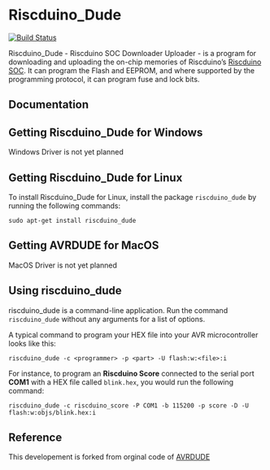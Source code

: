 # Riscduino_Dude

[![Build Status](https://github.com/dineshannayya/riscduino_dude/actions/workflows/build.yml/badge.svg)](https://github.com/dineshannayya/riscduino_dude/actions/workflows/build.yml)

Riscduino_Dude - Riscduino SOC Downloader Uploader - is a program for downloading and uploading
the on-chip memories of Riscduino’s [Riscduino SOC](https://github.com/dineshannayya/riscduino).
It can program the Flash and EEPROM, and where supported by the programming protocol, it can program fuse and lock bits.

## Documentation


## Getting Riscduino_Dude for Windows

Windows Driver is not yet planned

## Getting Riscduino_Dude for Linux

To install Riscduino_Dude for Linux, install the package `riscduino_dude` by running the following commands:

```console
sudo apt-get install riscduino_dude
```

## Getting AVRDUDE for MacOS

MacOS Driver is not yet planned


## Using riscduino_dude

riscduino_dude is a command-line application. Run the command `riscduino_dude` without any arguments for a list of options.

A typical command to program your HEX file into your AVR microcontroller looks like this:

```console
riscduino_dude -c <programmer> -p <part> -U flash:w:<file>:i
```

For instance, to program an **Riscduino Score** connected to the serial port **COM1** with a HEX file called `blink.hex`,
you would run the following command:

```console
riscduino_dude -c riscduino_score -P COM1 -b 115200 -p score -D -U flash:w:objs/blink.hex:i
```

## Reference
This developement is forked from orginal code of [AVRDUDE](https://github.com/avrdudes/avrdude)

